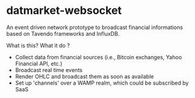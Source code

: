 # datmarket-websocket
An event driven network prototype to broadcast financial informations based on Tavendo frameworks and InfluxDB.

What is this? What it do ?
- Collect data from financial sources (i.e., Bitcoin exchanges, Yahoo Financial API, etc.)
- Broadcast real time events
- Render OHLC and broadcast them as soon as available
- Set up 'channels' over a WAMP realm, which could be subscribed by SaaS
